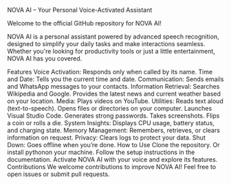 NOVA AI – Your Personal Voice-Activated Assistant

Welcome to the official GitHub repository for NOVA AI!

NOVA AI is a personal assistant powered by advanced speech recognition, designed to simplify your daily tasks and make interactions seamless. Whether you're looking for productivity tools or just a little entertainment, NOVA AI has you covered.

Features
Voice Activation: Responds only when called by its name.
Time and Date: Tells you the current time and date.
Communication: Sends emails and WhatsApp messages to your contacts.
Information Retrieval:
Searches Wikipedia and Google.
Provides the latest news and current weather based on your location.
Media: Plays videos on YouTube.
Utilities:
Reads text aloud (text-to-speech).
Opens files or directories on your computer.
Launches Visual Studio Code.
Generates strong passwords.
Takes screenshots.
Flips a coin or rolls a die.
System Insights: Displays CPU usage, battery status, and charging state.
Memory Management: Remembers, retrieves, or clears information on request.
Privacy: Clears logs to protect your data.
Shut Down: Goes offline when you’re done.
How to Use
Clone the repository. Or install pythonon your machine.
Follow the setup instructions in the documentation.
Activate NOVA AI with your voice and explore its features.
Contributions
We welcome contributions to improve NOVA AI! Feel free to open issues or submit pull requests.
